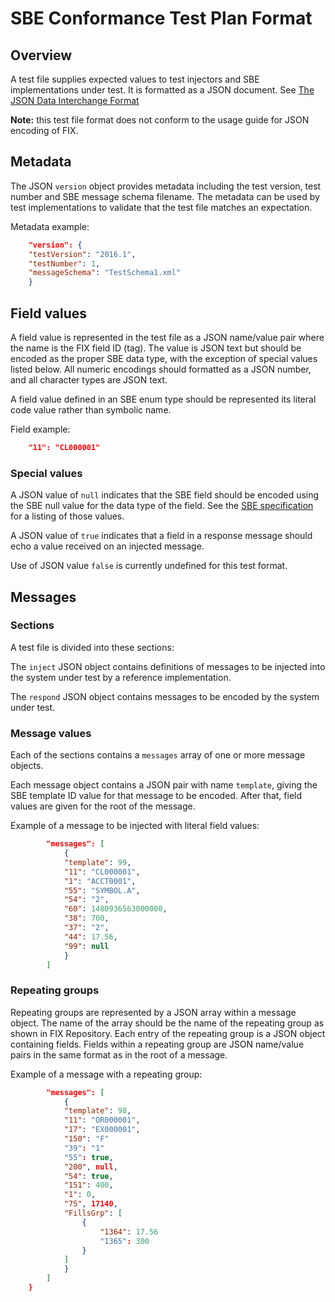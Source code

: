 # SBE Conformance Test Plan Format

## Overview
A test file supplies expected values to test injectors and SBE implementations under test. It is formatted as a JSON document. See [The JSON Data Interchange Format ](http://www.ecma-international.org/publications/standards/Ecma-262.htm)

**Note:** this test file format does not conform to the usage guide for JSON encoding of FIX.

## Metadata

The JSON `version` object provides metadata including the test version, test number and SBE message schema filename. The metadata can be used by test implementations to validate that the test file matches an expectation.

Metadata example:

```json
	"version": {
	"testVersion": "2016.1",
	"testNumber": 1,
	"messageSchema": "TestSchema1.xml"
	}
```

## Field values
A field value is represented in the test file as a JSON name/value pair where the name is the FIX field ID (tag). The value is JSON text but should be encoded as the proper SBE data type, with the exception of special values listed below. All numeric encodings should formatted as a JSON number, and all character types are JSON text.

A field value defined in an SBE enum  type should be represented its literal code value rather than symbolic name.

Field example:
```json
	"11": "CL000001"
```

### Special values
A JSON value of `null` indicates that the SBE field should be encoded using the SBE null value for the data type of the field. See the [SBE specification](https://github.com/FIXTradingCommunity/fix-simple-binary-encoding) for a listing of those values.

A JSON value of `true` indicates that a field in a response message should echo a value received on an injected message.

Use of JSON value `false` is currently undefined for this test format.

## Messages

### Sections
A test file is divided into these sections:

 The `inject` JSON object contains definitions of messages to be injected into the system under test by a reference implementation.

The `respond` JSON object contains messages to be encoded by the system under test.

### Message values

Each of the sections contains a `messages` array of one or more message objects.

Each message object contains a JSON pair with name `template`, giving the SBE template ID value for that message to be encoded. After that, field values are given for the root of the message.

Example of a message to be injected with literal field values:

```json
		"messages": [
			{
			"template": 99,
			"11": "CL000001",
		    "1": "ACCT0001",
		    "55": "SYMBOL.A",
		    "54": "2",
		    "60": 1480936563000000,
		    "38": 700,
		    "37": "2",
		    "44": 17.56,
		    "99": null
			}
		]
```

### Repeating groups

Repeating groups are represented by a JSON array within a message object. The name of the array should be the name of the repeating group as shown in FIX Repository.  Each entry of the repeating group is a JSON object containing fields. Fields within a repeating group are JSON name/value pairs in the same format as in the root of a message.

Example of a message with a repeating group:

```json
		"messages": [
			{
			"template": 98,
			"11": "OR000001",
			"17": "EX000001",
			"150": "F"
			"39": "1"
			"55": true,
			"200", null,
			"54": true,
			"151": 400,
			"1": 0,
			"75", 17140,
			"FillsGrp": [
				{
					"1364": 17.56
					"1365": 300
				}
			]
			}
		]
    }
```
